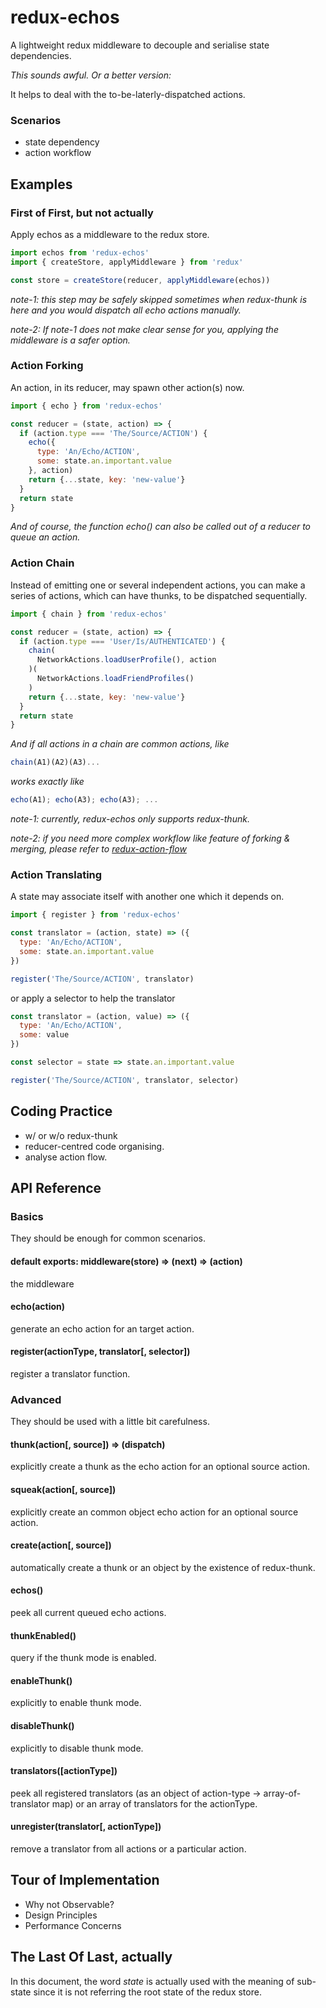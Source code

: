 # redux-echos
A lightweight redux middleware to decouple and serialise state dependencies.

_This sounds awful. Or a better version:_

It helps to deal with the to-be-laterly-dispatched actions.

### Scenarios
- state dependency
- action workflow

## Examples
### First of First, but not actually
Apply echos as a middleware to the redux store.
~~~~js
import echos from 'redux-echos'
import { createStore, applyMiddleware } from 'redux'

const store = createStore(reducer, applyMiddleware(echos))
~~~~
_note-1: this step may be safely skipped sometimes when redux-thunk is here and you would dispatch all echo actions manually._

_note-2: If note-1 does not make clear sense for you, applying the middleware is a safer option._

### Action Forking
An action, in its reducer, may spawn other action(s) now.
~~~~js
import { echo } from 'redux-echos'

const reducer = (state, action) => {
  if (action.type === 'The/Source/ACTION') {
    echo({
      type: 'An/Echo/ACTION',
      some: state.an.important.value
    }, action)
    return {...state, key: 'new-value'}
  }
  return state
}
~~~~
_And of course, the function echo() can also be called out of a reducer to queue an action._

### Action Chain
Instead of emitting one or several independent actions, you can make a series of actions, which can have thunks, to be dispatched sequentially.
~~~~js
import { chain } from 'redux-echos'

const reducer = (state, action) => {
  if (action.type === 'User/Is/AUTHENTICATED') {
    chain(
      NetworkActions.loadUserProfile(), action
    )(
      NetworkActions.loadFriendProfiles()
    )
    return {...state, key: 'new-value'}
  }
  return state
}
~~~~
_And if all actions in a chain are common actions, like_
~~~~js
chain(A1)(A2)(A3)...
~~~~
_works exactly like_
~~~~js
echo(A1); echo(A3); echo(A3); ...
~~~~
_note-1: currently, redux-echos only supports redux-thunk._

_note-2: if you need more complex workflow like feature of forking & merging, please refer to [redux-action-flow](https://github.com/NirlStudio/redux-action-flow)_

### Action Translating
A state may associate itself with another one which it depends on.
~~~~js
import { register } from 'redux-echos'

const translator = (action, state) => ({
  type: 'An/Echo/ACTION',
  some: state.an.important.value
})

register('The/Source/ACTION', translator)
~~~~
or apply a selector to help the translator
~~~~js
const translator = (action, value) => ({
  type: 'An/Echo/ACTION',
  some: value
})

const selector = state => state.an.important.value

register('The/Source/ACTION', translator, selector)
~~~~

## Coding Practice
- w/ or w/o redux-thunk
- reducer-centred code organising.
- analyse action flow.

## API Reference
### Basics
They should be enough for common scenarios.

#### default exports: middleware(store) => (next) => (action)
the middleware

#### echo(action)
generate an echo action for an target action.

#### register(actionType, translator[, selector])
register a translator function.

### Advanced
They should be used with a little bit carefulness.

#### thunk(action[, source]) => (dispatch)
explicitly create a thunk as the echo action for an optional source action.

#### squeak(action[, source])
explicitly create an common object echo action for an optional source action.

#### create(action[, source])
automatically create a thunk or an object by the existence of redux-thunk.

#### echos()
peek all current queued echo actions.

#### thunkEnabled()
query if the thunk mode is enabled.

#### enableThunk()
explicitly to enable thunk mode.

#### disableThunk()
explicitly to disable thunk mode.

#### translators([actionType])
peek all registered translators (as an object of action-type -> array-of-translator map) or an array of translators for the actionType.

#### unregister(translator[, actionType])
remove a translator from all actions or a particular action.

## Tour of Implementation
- Why not Observable?
- Design Principles
- Performance Concerns

## The Last Of Last, actually
In this document, the word _state_ is actually used with the meaning of sub-state since it is not referring the root state of the redux store.
